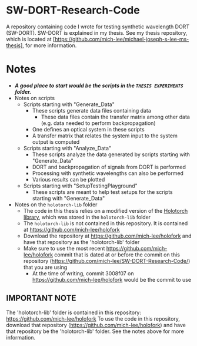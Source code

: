 # SW-DORT-Research-Code
A repository containing code I wrote for testing synthetic wavelength DORT (SW-DORT).  SW-DORT is explained in my thesis.  See my thesis repository, which is located at [https://github.com/mich-lee/michael-joseph-s-lee-ms-thesis], for more information.

# Notes
- ***A good place to start would be the scripts in the ``THESIS EXPERIMENTS`` folder.***
- Notes on scripts
  - Scripts starting with "Generate_Data"
    - These scripts generate data files containing data
      - These data files contain the transfer matrix among other data (e.g. data needed to perform backpropagation)
    - One defines an optical system in these scripts
    - A transfer matrix that relates the system input to the system output is computed
  - Scripts starting with "Analyze_Data"
    - These scripts analyze the data generated by scripts starting with "Generate_Data"
    - DORT and backpropagation of signals from DORT is performed
    - Processing with synthetic wavelengths can also be performed
    - Various results can be plotted
  - Scripts starting with "SetupTestingPlayground"
    - These scripts are meant to help test setups for the scripts starting with "Generate_Data"
- Notes on the ``holotorch-lib`` folder
  - The code in this thesis relies on a modified version of the [Holotorch library](https://github.com/facebookresearch/holotorch), which was stored in the ``holotorch-lib`` folder
  - The ``holotorch-lib`` is not contained in this repository.  It is contained at https://github.com/mich-lee/holofork
  - Download the repository at https://github.com/mich-lee/holofork and have that repository as the 'holotorch-lib' folder
  - Make sure to use the most recent https://github.com/mich-lee/holofork commit that is dated at or before the commit on this repository (https://github.com/mich-lee/SW-DORT-Research-Code/) that you are using
    - At the time of writing, commit 3008f07 on https://github.com/mich-lee/holofork would be the commit to use

## IMPORTANT NOTE
The 'holotorch-lib' folder is contained in this repository: https://github.com/mich-lee/holofork
To use the code in this repository, download that repository (https://github.com/mich-lee/holofork) and have that repository be the 'holotorch-lib' folder.
See the notes above for more information.

